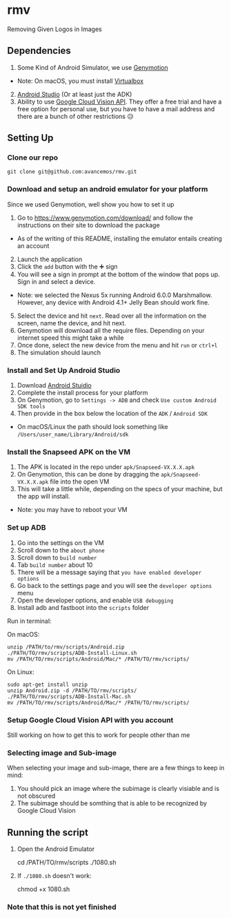 # rmv
Removing Given Logos in Images

## Dependencies

1. Some Kind of Android Simulator, we use [Genymotion](https://www.genymotion.com/)
  * Note: On macOS, you must install [Virtualbox](http://virtualbox.org)
2. [Android Studio](https://developer.android.com/studio/index.html) (Or at least just the ADK)
3. Ability to use [Google Cloud Vision API](https://cloud.google.com/vision/). They offer a free trial and have a free option for personal use, but you have to have a mail address and there are a bunch of other restrictions :disappointed_relieved:

## Setting Up

### Clone our repo

    git clone git@github.com:avancemos/rmv.git

### Download and setup an android emulator for your platform

Since we used Genymotion, well show you how to set it up

1. Go to https://www.genymotion.com/download/ and follow the instructions on their site to download the package
  * As of the writing of this README, installing the emulator entails creating an account
2. Launch the application
3. Click the `add` button with the :heavy_plus_sign: sign
4. You will see a sign in prompt at the bottom of the window that pops up. Sign in and select a device.
  * Note: we selected the Nexus 5x running Android 6.0.0 Marshmallow. However, any device with Android 4.1+ Jelly Bean should work fine.
5. Select the device and hit `next`. Read over all the information on the screen, name the device, and hit next. 
6. Genymotion will download all the require files. Depending on your internet speed this might take a while
7. Once done, select the new device from the menu and hit `run` or `ctrl+l`
8. The simulation should launch

### Install and Set Up Android Studio

1. Download [Android Stuidio](https://developer.android.com/studio/index.html)
2. Complete the install process for your platform
3. On Genymotion, go to `Settings -> ADB` and check `Use custom Android SDK tools`
4. Then provide in the box below the location of the `ADK` / `Android SDK`
  * On macOS/Linux the path should look something like `/Users/user_name/Library/Android/sdk`

### Install the Snapseed APK on the VM

1. The APK is located in the repo under `apk/Snapseed-VX.X.X.apk`
2. On Genymotion, this can be done by dragging the `apk/Snapseed-VX.X.X.apk` file into the open VM
3. This will take a little while, depending on the specs of your machine, but the app will install.
  * Note: you may have to reboot your VM 

### Set up ADB
1. Go into the settings on the VM
2. Scroll down to the `about phone`
3. Scroll down to `build number`
4. Tab `build number` about 10
5. There will be a message saying that `you have enabled developer options`
5. Go back to the settings page and you will see the `developer options` menu
6. Open the developer options, and enable `USB debugging`
7. Install adb and fastboot into the `scripts` folder

Run in terminal:

On macOS:

    unzip /PATH/to/rmv/scripts/Android.zip
    ./PATH/TO/rmv/scripts/ADB-Install-Linux.sh
    mv /PATH/TO/rmv/scripts/Android/Mac/* /PATH/TO/rmv/scripts/

On Linux:

    sudo apt-get install unzip
    unzip Android.zip -d /PATH/TO/rmv/scripts/
    ./PATH/TO/rmv/scripts/ADB-Install-Mac.sh
    mv /PATH/TO/rmv/scripts/Android/Mac/* /PATH/TO/rmv/scripts/


### Setup Google Cloud Vision API with you account

Still working on how to get this to work for people other than me

### Selecting image and Sub-image

When selecting your image and sub-image, there are a few things to keep in mind:
 1. You should pick an image where the subimage is clearly visiable and is not obscured
 2. The subimage should be somthing that is able to be recognized by Google Cloud Vision

## Running the script

1. Open the Android Emulator


    cd /PATH/TO/rmv/scripts
    ./1080.sh


2. If `./1080.sh` doesn't work:


    chmod +x 1080.sh


### **Note that this is not yet finished**



